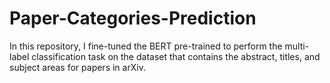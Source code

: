 # Paper-Categories-Prediction
In this repository, I fine-tuned the BERT pre-trained to perform the multi-label classification task on the dataset that contains the abstract, titles, and subject areas for papers in arXiv.
